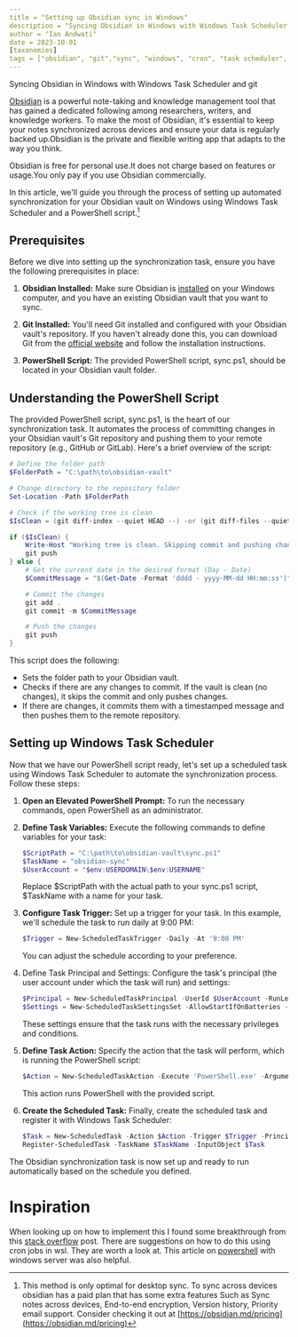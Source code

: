 ```yaml
---
title = "Setting up Obsidian sync in Windows"
description = "Syncing Obsidian in Windows with Windows Task Scheduler with git"
author = "Ian Andwati"
date = 2023-10-01
[taxonomies]
tags = ["obsidian", "git","sync", "windows", "cron", "task scheduler", "powershell"]
---
```


Syncing Obsidian in Windows with Windows Task Scheduler and git

<!-- more -->

[Obsidian](https://obsidian.md/) is a powerful note-taking and knowledge management tool that has gained a dedicated following among researchers, writers, and knowledge workers. To make the most of Obsidian, it's essential to keep your notes synchronized across devices and ensure your data is regularly backed up.Obsidian is the private and flexible writing app that adapts to the way you think.

Obsidian is free for personal use.It does not charge based on features or usage.You only pay if you use Obsidian commercially.

In this article, we'll guide you through the process of setting up automated synchronization for your Obsidian vault on Windows using Windows Task Scheduler and a PowerShell script.[^note]

## Prerequisites

Before we dive into setting up the synchronization task, ensure you have the following prerequisites in place:

1. **Obsidian Installed:** Make sure Obsidian is [installed](https://obsidian.md/download) on your Windows computer, and you have an existing Obsidian vault that you want to sync.

1. **Git Installed:** You'll need Git installed and configured with your Obsidian vault's repository. If you haven't already done this, you can download Git from the [official website](https://git-scm.com/downloads) and follow the installation instructions.

1. **PowerShell Script:** The provided PowerShell script, sync.ps1, should be located in your Obsidian vault folder.

## Understanding the PowerShell Script

The provided PowerShell script, sync.ps1, is the heart of our synchronization task. It automates the process of committing changes in your Obsidian vault's Git repository and pushing them to your remote repository (e.g., GitHub or GitLab). Here's a brief overview of the script:

```ps1
# Define the folder path
$FolderPath = "C:\path\to\obsidian-vault"

# Change directory to the repository folder
Set-Location -Path $FolderPath

# Check if the working tree is clean
$IsClean = (git diff-index --quiet HEAD --) -or (git diff-files --quiet)

if ($IsClean) {
    Write-Host "Working tree is clean. Skipping commit and pushing changes."
    git push
} else {
    # Get the current date in the desired format (Day - Date)
    $CommitMessage = "$(Get-Date -Format 'dddd - yyyy-MM-dd HH:mm:ss')"

    # Commit the changes
    git add .
    git commit -m $CommitMessage

    # Push the changes
    git push
}
```

This script does the following:

- Sets the folder path to your Obsidian vault.
- Checks if there are any changes to commit. If the vault is clean (no changes), it skips the commit and only pushes changes.
- If there are changes, it commits them with a timestamped message and then pushes them to the remote repository.

## Setting up Windows Task Scheduler

Now that we have our PowerShell script ready, let's set up a scheduled task using Windows Task Scheduler to automate the synchronization process. Follow these steps:

1. **Open an Elevated PowerShell Prompt:** To run the necessary commands, open PowerShell as an administrator.

1. **Define Task Variables:** Execute the following commands to define variables for your task:

   ```ps1
   $ScriptPath = "C:\path\to\obsidian-vault\sync.ps1"
   $TaskName = "obsidian-sync"
   $UserAccount = "$env:USERDOMAIN\$env:USERNAME"
   ```

   Replace $ScriptPath with the actual path to your sync.ps1 script, $TaskName with a name for your task.

1. **Configure Task Trigger:** Set up a trigger for your task. In this example, we'll schedule the task to run daily at 9:00 PM:

   ```ps1
   $Trigger = New-ScheduledTaskTrigger -Daily -At '9:00 PM'
   ```

   You can adjust the schedule according to your preference.

1. Define Task Principal and Settings: Configure the task's principal (the user account under which the task will run) and settings:

   ```ps1
   $Principal = New-ScheduledTaskPrincipal -UserId $UserAccount -RunLevel Highest
   $Settings = New-ScheduledTaskSettingsSet -AllowStartIfOnBatteries -RunOnlyIfNetworkAvailable -WakeToRun
   ```

   These settings ensure that the task runs with the necessary privileges and conditions.

1. **Define Task Action:** Specify the action that the task will perform, which is running the PowerShell script:

   ```ps1
   $Action = New-ScheduledTaskAction -Execute 'PowerShell.exe' -Argument "-ExecutionPolicy Bypass -WindowStyle Hidden -File `"$ScriptPath`""
   ```

   This action runs PowerShell with the provided script.

1. **Create the Scheduled Task:** Finally, create the scheduled task and register it with Windows Task Scheduler:

   ```ps1
   $Task = New-ScheduledTask -Action $Action -Trigger $Trigger -Principal $Principal -Settings $Settings
   Register-ScheduledTask -TaskName $TaskName -InputObject $Task
   ```

The Obsidian synchronization task is now set up and ready to run automatically based on the schedule you defined.

# Inspiration

When looking up on how to implement this I found some breakthrough from this [stack overflow](https://stackoverflow.com/questions/7195503/setting-up-a-cron-job-in-windows) post. There are suggestions on how to do this using cron jobs in wsl. They are worth a look at. This article on [powershell](https://learn.microsoft.com/en-us/powershell/module/scheduledtasks/new-scheduledtask?view=windowsserver2022-ps) with windows server was also helpful.

[^note]: This method is only optimal for desktop sync. To sync across devices obsidian has a paid plan that has some extra features Such as Sync notes across devices, End-to-end encryption, Version history, Priority email support. Consider checking it out at [https://obsidian.md/pricing](https://obsidian.md/pricing)
